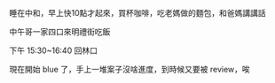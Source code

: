

睡在中和，早上快10點才起來，買杯咖啡，吃老媽做的麵包，和爸媽講講話

中午哥一家四口來明禮街吃飯

下午 15:30~16:40 回林口

現在開始 blue 了，手上一堆案子沒啥進度，到時候又要被 review，唉